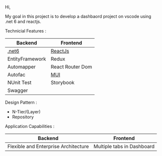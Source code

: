 Hi,

My goal in this project is to develop a dashbaord project on vscode using .net 6 and reactjs.





Technicial Features :

| Backend  | Frontend |
| ------------- | ------------- |
| [.net6](https://docs.microsoft.com/en-us/aspnet/core/introduction-to-aspnet-core?view=aspnetcore-6.0)  | [ReactJs](https://reactjs.org/) |
| EntityFramework | Redux |
| Automapper | React Router Dom |
| Autofac | [MUI](https://mui.com/) |
| NUnit Test | Storybook |
| Swagger |  |

Design Pattern :
- N-Tier/(Layer) 
- Repository 

Application Capabilities :

| Backend  | Frontend |
| ------------- | ------------- |
| Flexible and Enterprise Architecture  | Multiple tabs in Dashboard  |

